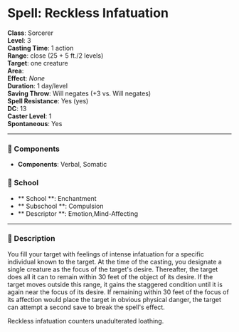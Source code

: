 
# Spell: Reckless Infatuation
**Class**: Sorcerer  
**Level**: 3  
**Casting Time**: 1 action  
**Range**: close (25 + 5 ft./2 levels)  
**Target**: one creature  
**Area**:   
**Effect**: _None_  
**Duration**: 1 day/level  
**Saving Throw**: Will negates (+3 vs. Will negates)  
**Spell Resistance**: Yes (yes)  
**DC**: 13  
**Caster Level**: 1  
**Spontaneous**: Yes

---

### 🔮 Components
- **Components**: Verbal, Somatic

### 🏫 School
- ** School **: Enchantment
- ** Subschool **: Compulsion
- ** Descriptor **: Emotion,Mind-Affecting
---

### 📜 Description
You fill your target with feelings of intense infatuation for a specific individual known to the target. At the time of the casting, you designate a single creature as the focus of the target's desire. Thereafter, the target does all it can to remain within 30 feet of the object of its desire. If the target moves outside this range, it gains the staggered condition until it is again near the focus of its desire. If remaining within 30 feet of the focus of its affection would place the target in obvious physical danger, the target can attempt a second save to break the spell's effect.

Reckless infatuation counters unadulterated loathing.
